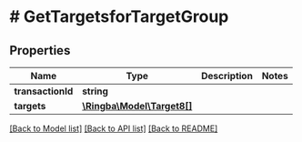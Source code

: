 # # GetTargetsforTargetGroup

## Properties

Name | Type | Description | Notes
------------ | ------------- | ------------- | -------------
**transactionId** | **string** |  |
**targets** | [**\Ringba\Model\Target8[]**](Target8.md) |  |

[[Back to Model list]](../../README.md#models) [[Back to API list]](../../README.md#endpoints) [[Back to README]](../../README.md)
